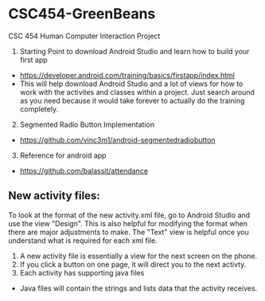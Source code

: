 # CSC454-GreenBeans
CSC 454 Human Computer Interaction Project

1. Starting Point to download Android Studio and learn how to build your first app
  - https://developer.android.com/training/basics/firstapp/index.html
  - This will help download Android Studio and a lot of views for how to work with the activites and classes within a project. Just search around as you need because it would take forever to actually do the training completely.

2. Segmented Radio Button Implementation
  - https://github.com/vinc3m1/android-segmentedradiobutton

3. Reference for android app
  - https://github.com/balassit/attendance

## New activity files:
To look at the format of the new activity.xml file, go to Android Studio and use the view "Design". This is also helpful for modifying the format when there are major adjustments to make. The "Text" view is helpful once you understand what is required for each xml file.

1. A new activity file is essentially a view for the next screen on the phone. 
2. If you click a button on one page, it will direct you to the next activty. 
3. Each activity has supporting java files
  - Java files will contain the strings and lists data that the activity receives. 

